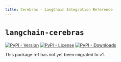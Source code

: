 ```yaml
---
title: Cerebras - LangChain Integration Reference
---
```


# `langchain-cerebras`

[![PyPI - Version](https://img.shields.io/pypi/v/langchain-cerebras?label=%20)](https://pypi.org/project/langchain-cerebras/#history)
[![PyPI - License](https://img.shields.io/pypi/l/langchain-cerebras)](https://opensource.org/licenses/MIT)
[![PyPI - Downloads](https://img.shields.io/pepy/dt/langchain-cerebras)](https://pypistats.org/packages/langchain-cerebras)

This package ref has not yet been migrated to v1.
